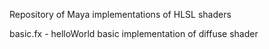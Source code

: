 Repository of Maya implementations of HLSL shaders

basic.fx - helloWorld basic implementation of diffuse shader
